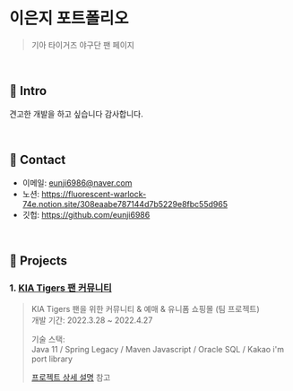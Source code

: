 # 이은지 포트폴리오 
> 기아 타이거즈 야구단 팬 페이지 

</br>

## :pushpin: Intro
견고한 개발을 하고 싶습니다
감사합니다.

</br>

## :pushpin: Contact
- 이메일: eunji6986@naver.com
- 노션: https://fluorescent-warlock-74e.notion.site/308eaabe787144d7b5229e8fbc55d965
- 깃헙: https://github.com/eunji6986

</br>


## :pushpin: Projects
### 1. [KIA Tigers 팬 커뮤니티](https://github.com/eunji6986/-Team-baseball)
>KIA Tigers 팬을 위한 커뮤니티 & 예매 & 유니폼 쇼핑몰 (팀 프로젝트)  
>개발 기간: 2022.3.28 ~ 2022.4.27  
>  
>기술 스택:  
>Java 11 / Spring Legacy / Maven 
>Javascript / Oracle SQL / Kakao i'm port library 
>  
>[프로젝트 상세 설명](https://github.com/eunji6986/-Team-baseball) 참고
